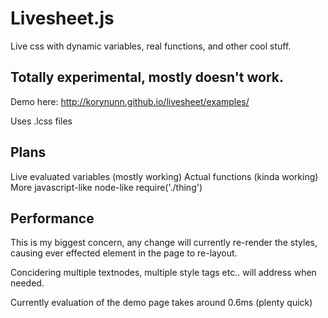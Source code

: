 # Livesheet.js

Live css with dynamic variables, real functions, and other cool stuff.

## Totally experimental, mostly doesn't work.

Demo here: http://korynunn.github.io/livesheet/examples/

Uses .lcss files

## Plans

Live evaluated variables (mostly working)
Actual functions (kinda working)
More javascript-like
node-like require('./thing')

## Performance

This is my biggest concern, any change will currently re-render the styles, causing ever effected element in the page to re-layout.

Concidering multiple textnodes, multiple style tags etc.. will address when needed.

Currently evaluation of the demo page takes around 0.6ms (plenty quick)
